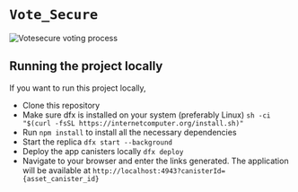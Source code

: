 # `Vote_Secure`

![Votesecure voting process](/Vote_Secure/blob/main/src/Vote_Secure_frontend/public/assets/votingsteps.png)

## Running the project locally

If you want to run this project locally,

  - Clone this repository
  - Make sure dfx is installed on your system (preferably Linux)
    ```sh -ci "$(curl -fsSL https://internetcomputer.org/install.sh)"```
  - Run `npm install` to install all the necessary dependencies
  - Start the replica
    ```dfx start --background```
  - Deploy the app canisters locally
    ```dfx deploy```
  - Navigate to your browser and enter the links generated. The application will be available at `http://localhost:4943?canisterId={asset_canister_id}`

